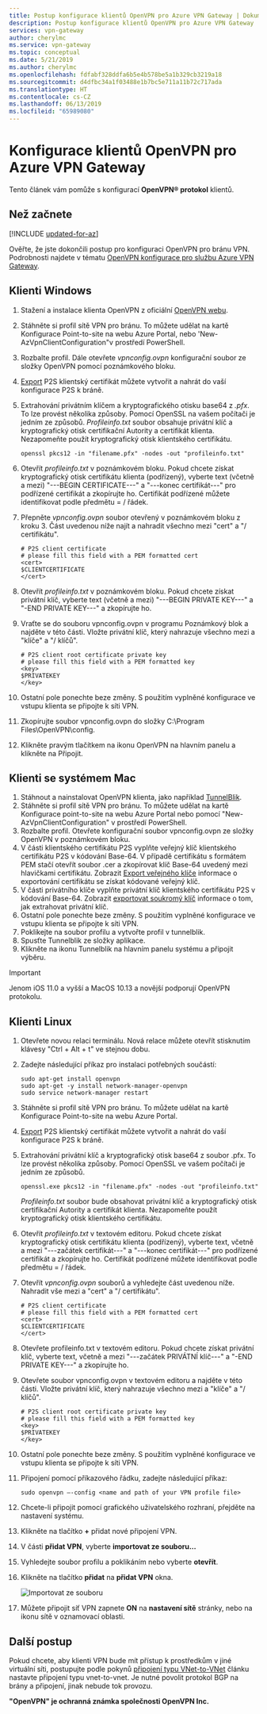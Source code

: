```yaml
---
title: Postup konfigurace klientů OpenVPN pro Azure VPN Gateway | Dokumentace Microsoftu
description: Postup konfigurace klientů OpenVPN pro Azure VPN Gateway
services: vpn-gateway
author: cherylmc
ms.service: vpn-gateway
ms.topic: conceptual
ms.date: 5/21/2019
ms.author: cherylmc
ms.openlocfilehash: fdfabf328ddfa6b5e4b578be5a1b329cb3219a18
ms.sourcegitcommit: d4dfbc34a1f03488e1b7bc5e711a11b72c717ada
ms.translationtype: HT
ms.contentlocale: cs-CZ
ms.lasthandoff: 06/13/2019
ms.locfileid: "65989080"
---
```

# <a name="configure-openvpn-clients-for-azure-vpn-gateway"></a>Konfigurace klientů OpenVPN pro Azure VPN Gateway

Tento článek vám pomůže s konfigurací **OpenVPN® protokol** klientů.

## <a name="before-you-begin"></a>Než začnete

[!INCLUDE [updated-for-az](../../includes/updated-for-az.md)]

Ověřte, že jste dokončili postup pro konfiguraci OpenVPN pro bránu VPN. Podrobnosti najdete v tématu [OpenVPN konfigurace pro službu Azure VPN Gateway](vpn-gateway-howto-openvpn.md).

## <a name="windows"></a>Klienti Windows

1. Stažení a instalace klienta OpenVPN z oficiální [OpenVPN webu](https://openvpn.net/index.php/open-source/downloads.html).
2. Stáhněte si profil sítě VPN pro bránu. To můžete udělat na kartě Konfigurace Point-to-site na webu Azure Portal, nebo 'New-AzVpnClientConfiguration"v prostředí PowerShell.
3. Rozbalte profil. Dále otevřete *vpnconfig.ovpn* konfigurační soubor ze složky OpenVPN pomocí poznámkového bloku.
4. [Export](vpn-gateway-certificates-point-to-site.md#clientexport) P2S klientský certifikát můžete vytvořit a nahrát do vaší konfigurace P2S k bráně.
5. Extrahování privátním klíčem a kryptografického otisku base64 z *.pfx*. To lze provést několika způsoby. Pomocí OpenSSL na vašem počítači je jedním ze způsobů. *Profileinfo.txt* soubor obsahuje privátní klíč a kryptografický otisk certifikační Autority a certifikát klienta. Nezapomeňte použít kryptografický otisk klientského certifikátu.

   ```
   openssl pkcs12 -in "filename.pfx" -nodes -out "profileinfo.txt"
   ```
6. Otevřít *profileinfo.txt* v poznámkovém bloku. Pokud chcete získat kryptografický otisk certifikátu klienta (podřízený), vyberte text (včetně a mezi) "---BEGIN CERTIFICATE---" a "---konec certifikát---" pro podřízené certifikát a zkopírujte ho. Certifikát podřízené můžete identifikovat podle předmětu = / řádek.
7. Přepněte *vpnconfig.ovpn* soubor otevřený v poznámkovém bloku z kroku 3. Část uvedenou níže najít a nahradit všechno mezi "cert" a "/ certifikátu".

   ```
   # P2S client certificate
   # please fill this field with a PEM formatted cert
   <cert>
   $CLIENTCERTIFICATE
   </cert>
   ```
8. Otevřít *profileinfo.txt* v poznámkovém bloku. Pokud chcete získat privátní klíč, vyberte text (včetně a mezi) "---BEGIN PRIVATE KEY---" a "-END PRIVATE KEY---" a zkopírujte ho.
9. Vraťte se do souboru vpnconfig.ovpn v programu Poznámkový blok a najděte v této části. Vložte privátní klíč, který nahrazuje všechno mezi a "klíče" a "/ klíčů".

   ```
   # P2S client root certificate private key
   # please fill this field with a PEM formatted key
   <key>
   $PRIVATEKEY
   </key>
   ```
10. Ostatní pole ponechte beze změny. S použitím vyplněné konfigurace ve vstupu klienta se připojte k síti VPN.
11. Zkopírujte soubor vpnconfig.ovpn do složky C:\Program Files\OpenVPN\config.
12. Klikněte pravým tlačítkem na ikonu OpenVPN na hlavním panelu a klikněte na Připojit.

## <a name="mac"></a>Klienti se systémem Mac

1. Stáhnout a nainstalovat OpenVPN klienta, jako například [TunnelBlik](https://tunnelblick.net/downloads.html). 
2. Stáhněte si profil sítě VPN pro bránu. To můžete udělat na kartě Konfigurace point-to-site na webu Azure Portal nebo pomocí "New-AzVpnClientConfiguration" v prostředí PowerShell.
3. Rozbalte profil. Otevřete konfigurační soubor vpnconfig.ovpn ze složky OpenVPN v poznámkovém bloku.
4. V části klientského certifikátu P2S vyplňte veřejný klíč klientského certifikátu P2S v kódování Base-64. V případě certifikátu s formátem PEM stačí otevřít soubor .cer a zkopírovat klíč Base-64 uvedený mezi hlavičkami certifikátu. Zobrazit [Export veřejného klíče](vpn-gateway-certificates-point-to-site.md#cer) informace o exportování certifikátu se získat kódované veřejný klíč.
5. V části privátního klíče vyplňte privátní klíč klientského certifikátu P2S v kódování Base-64. Zobrazit [exportovat soukromý klíč](https://openvpn.net/community-resources/how-to/#pki) informace o tom, jak extrahovat privátní klíč.
6. Ostatní pole ponechte beze změny. S použitím vyplněné konfigurace ve vstupu klienta se připojte k síti VPN.
7. Poklikejte na soubor profilu a vytvořte profil v tunnelblik.
8. Spusťte Tunnelblik ze složky aplikace.
9. Klikněte na ikonu Tunnelblik na hlavním panelu systému a připojit výběru.

> [!IMPORTANT]
>Jenom iOS 11.0 a vyšší a MacOS 10.13 a novější podporují OpenVPN protokolu.
>

## <a name="linux"></a>Klienti Linux

1. Otevřete novou relaci terminálu. Nová relace můžete otevřít stisknutím klávesy "Ctrl + Alt + t" ve stejnou dobu.
2. Zadejte následující příkaz pro instalaci potřebných součástí:

   ```
   sudo apt-get install openvpn
   sudo apt-get -y install network-manager-openvpn
   sudo service network-manager restart
   ```
3. Stáhněte si profil sítě VPN pro bránu. To můžete udělat na kartě Konfigurace Point-to-site na webu Azure Portal.
4. [Export](https://docs.microsoft.com/azure/vpn-gateway/vpn-gateway-certificates-point-to-site#clientexport) P2S klientský certifikát můžete vytvořit a nahrát do vaší konfigurace P2S k bráně. 
5. Extrahování privátní klíč a kryptografický otisk base64 z soubor .pfx. To lze provést několika způsoby. Pomocí OpenSSL ve vašem počítači je jedním ze způsobů.

    ```
    openssl.exe pkcs12 -in "filename.pfx" -nodes -out "profileinfo.txt"
    ```
   *Profileinfo.txt* soubor bude obsahovat privátní klíč a kryptografický otisk certifikační Autority a certifikát klienta. Nezapomeňte použít kryptografický otisk klientského certifikátu.

6. Otevřít *profileinfo.txt* v textovém editoru. Pokud chcete získat kryptografický otisk certifikátu klienta (podřízený), vyberte text, včetně a mezi "---začátek certifikát---" a "---konec certifikát---" pro podřízené certifikát a zkopírujte ho. Certifikát podřízené můžete identifikovat podle předmětu = / řádek.

7. Otevřít *vpnconfig.ovpn* souborů a vyhledejte část uvedenou níže. Nahradit vše mezi a "cert" a "/ certifikátu".

   ```
   # P2S client certificate
   # please fill this field with a PEM formatted cert
   <cert>
   $CLIENTCERTIFICATE
   </cert>
   ```
8. Otevřete profileinfo.txt v textovém editoru. Pokud chcete získat privátní klíč, vyberte text, včetně a mezi "---začátek PRIVÁTNÍ klíč---" a "-END PRIVATE KEY---" a zkopírujte ho.

9. Otevřete soubor vpnconfig.ovpn v textovém editoru a najděte v této části. Vložte privátní klíč, který nahrazuje všechno mezi a "klíče" a "/ klíčů".

   ```
   # P2S client root certificate private key
   # please fill this field with a PEM formatted key
   <key>
   $PRIVATEKEY
   </key>
   ```

10. Ostatní pole ponechte beze změny. S použitím vyplněné konfigurace ve vstupu klienta se připojte k síti VPN.
11. Připojení pomocí příkazového řádku, zadejte následující příkaz:
  
    ```
    sudo openvpn –-config <name and path of your VPN profile file>
    ```
12. Chcete-li připojit pomocí grafického uživatelského rozhraní, přejděte na nastavení systému.
13. Klikněte na tlačítko **+** přidat nové připojení VPN.
14. V části **přidat VPN**, vyberte **importovat ze souboru...**
15. Vyhledejte soubor profilu a poklikáním nebo vyberte **otevřít**.
16. Klikněte na tlačítko **přidat** na **přidat VPN** okna.
  
    ![Importovat ze souboru](./media/vpn-gateway-howto-openvpn-clients/importfromfile.png)
17. Můžete připojit síť VPN zapnete **ON** na **nastavení sítě** stránky, nebo na ikonu sítě v oznamovací oblasti.

## <a name="next-steps"></a>Další postup

Pokud chcete, aby klienti VPN bude mít přístup k prostředkům v jiné virtuální síti, postupujte podle pokynů [připojení typu VNet-to-VNet](vpn-gateway-howto-vnet-vnet-resource-manager-portal.md) článku nastavte připojení typu vnet-to-vnet. Je nutné povolit protokol BGP na brány a připojení, jinak nebude tok provozu.

**"OpenVPN" je ochranná známka společnosti OpenVPN Inc.**
